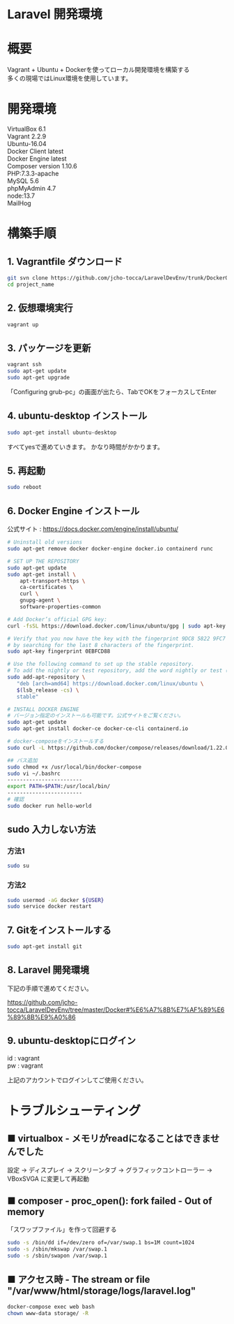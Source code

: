 Laravel 開発環境
====

# 概要
Vagrant + Ubuntu + Dockerを使ってローカル開発環境を構築する  
多くの現場ではLinux環境を使用しています。

# 開発環境

VirtualBox 6.1  
Vagrant 2.2.9  
Ubuntu-16.04  
Docker Client latest  
Docker Engine latest  
Composer version 1.10.6  
PHP:7.3.3-apache  
MySQL 5.6   
phpMyAdmin 4.7  
node:13.7  
MailHog  

# 構築手順
## 1. Vagrantfile ダウンロード
```bash
git svn clone https://github.com/jcho-tocca/LaravelDevEnv/trunk/DockerOnVagrant project_name
cd project_name
```
## 2. 仮想環境実行
```bash
vagrant up
```
## 3. パッケージを更新
```bash
vagrant ssh
sudo apt-get update
sudo apt-get upgrade
```
「Configuring grub-pc」の画面が出たら、TabでOKをフォーカスしてEnter

## 4. ubuntu-desktop インストール
```bash
sudo apt-get install ubuntu-desktop
```
すべてyesで進めていきます。
かなり時間がかかります。

## 5. 再起動
```bash
sudo reboot
```
## 6. Docker Engine インストール
公式サイト : https://docs.docker.com/engine/install/ubuntu/  

```bash
# Uninstall old versions
sudo apt-get remove docker docker-engine docker.io containerd runc

# SET UP THE REPOSITORY
sudo apt-get update
sudo apt-get install \
    apt-transport-https \
    ca-certificates \
    curl \
    gnupg-agent \
    software-properties-common

# Add Docker’s official GPG key:
curl -fsSL https://download.docker.com/linux/ubuntu/gpg | sudo apt-key add -

# Verify that you now have the key with the fingerprint 9DC8 5822 9FC7 DD38 854A  E2D8 8D81 803C 0EBF CD88, 
# by searching for the last 8 characters of the fingerprint.
sudo apt-key fingerprint 0EBFCD88

# Use the following command to set up the stable repository. 
# To add the nightly or test repository, add the word nightly or test (or both) after the word stable in the commands below.
sudo add-apt-repository \
   "deb [arch=amd64] https://download.docker.com/linux/ubuntu \
   $(lsb_release -cs) \
   stable"

# INSTALL DOCKER ENGINE
# バージョン指定のインストールも可能です。公式サイトをご覧ください。
sudo apt-get update
sudo apt-get install docker-ce docker-ce-cli containerd.io

# docker-composeをインストールする
sudo curl -L https://github.com/docker/compose/releases/download/1.22.0/docker-compose-$(uname -s)-$(uname -m) -o /usr/local/bin/docker-compose

## バス追加
sudo chmod +x /usr/local/bin/docker-compose
sudo vi ~/.bashrc 
------------------------
export PATH=$PATH:/usr/local/bin/
------------------------
# 確認
sudo docker run hello-world
```
## sudo 入力しない方法
### 方法1
```bash
sudo su
```
### 方法2
```bash
sudo usermod -aG docker ${USER}
sudo service docker restart
```

## 7. Gitをインストールする
```bash
sudo apt-get install git
```

## 8. Laravel 開発環境
下記の手順で進めてください。  

https://github.com/jcho-tocca/LaravelDevEnv/tree/master/Docker#%E6%A7%8B%E7%AF%89%E6%89%8B%E9%A0%86

## 9. ubuntu-desktopにログイン
id : vagrant  
pw : vagrant  

上記のアカウントでログインしてご使用ください。

# トラブルシューティング

## ■ virtualbox - メモリがreadになることはできませんでした  
設定 -> ディスプレイ -> スクリーンタブ -> グラフィックコントローラー -> VBoxSVGA に変更して再起動  
## ■ composer - proc_open(): fork failed - Out of memory
「スワップファイル」を作って回避する  
```bash
sudo -s /bin/dd if=/dev/zero of=/var/swap.1 bs=1M count=1024
sudo -s /sbin/mkswap /var/swap.1
sudo -s /sbin/swapon /var/swap.1
```
## ■ アクセス時 - The stream or file "/var/www/html/storage/logs/laravel.log"
```bash
docker-compose exec web bash
chown www-data storage/ -R
```
